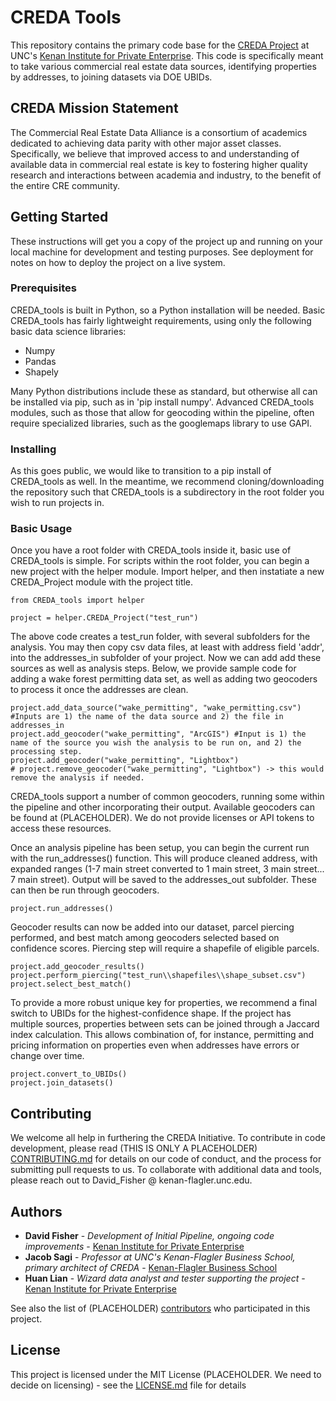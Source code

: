 # CREDA Tools

This repository contains the primary code base for the [CREDA Project](https://kenaninstitute.unc.edu/publication/commercial-real-estate-data-towards-parity-with-other-asset-classes-a-report-on-the-progress-of-the-commercial-real-estate-data-alliance-creda/) at UNC's [Kenan Institute for Private Enterprise](https://kenaninstitute.unc.edu/). This code is specifically meant to take various commercial real estate data sources, identifying properties by addresses, to joining datasets via DOE UBIDs.

## CREDA Mission Statement

The Commercial Real Estate Data Alliance is a consortium of academics dedicated to achieving data parity with other major asset classes. Specifically, we believe that improved access to and understanding of available data in commercial real estate is key to fostering higher quality research and interactions between academia and industry, to the benefit of the entire CRE community.

## Getting Started

These instructions will get you a copy of the project up and running on your local machine for development and testing purposes. See deployment for notes on how to deploy the project on a live system.

### Prerequisites

CREDA_tools is built in Python, so a Python installation will be needed. Basic CREDA_tools has fairly lightweight requirements, using only the following basic data science libraries:

* Numpy
* Pandas
* Shapely

Many Python distributions include these as standard, but otherwise all can be installed via pip, such as in 'pip install numpy'. Advanced CREDA_tools modules, such as those that allow for geocoding within the pipeline, often require specialized libraries, such as the googlemaps library to use GAPI.

### Installing

As this goes public, we would like to transition to a pip install of CREDA_tools as well. In the meantime, we recommend cloning/downloading the repository such that CREDA_tools is a subdirectory in the root folder you wish to run projects in.



<!--- ## Running the tests

Explain how to run the automated tests for this system

### Break down into end to end tests

Explain what these tests test and why

```
Give an example
```

### And coding style tests

Explain what these tests test and why

```
Give an example
```
-->

### Basic Usage
Once you have a root folder with CREDA_tools inside it, basic use of CREDA_tools is simple. For scripts within the root folder, you can begin a new project with the helper module. Import helper, and then instatiate a new CREDA_Project module with the project title.
```
from CREDA_tools import helper

project = helper.CREDA_Project("test_run")
```

The above code creates a test_run folder, with several subfolders for the analysis. You may then copy csv data files, at least with address field 'addr', into the addresses_in subfolder of your project. Now we can add add these sources as well as analysis steps. Below, we provide sample code for adding a wake forest permitting data set, as well as adding two geocoders to process it once the addresses are clean.
```
project.add_data_source("wake_permitting", "wake_permitting.csv") #Inputs are 1) the name of the data source and 2) the file in addresses_in
project.add_geocoder("wake_permitting", "ArcGIS") #Input is 1) the name of the source you wish the analysis to be run on, and 2) the processing step.
project.add_geocoder("wake_permitting", "Lightbox")
# project.remove_geocoder("wake_permitting", "Lightbox") -> this would remove the analysis if needed.
```
CREDA_tools support a number of common geocoders, running some within the pipeline and other incorporating their output. Available geocoders can be found at (PLACEHOLDER). We do not provide licenses or API tokens to access these resources.

Once an analysis pipeline has been setup, you can begin the current run with the run_addresses() function. This will produce cleaned address, with expanded ranges (1-7 main street converted to 1 main street, 3 main street... 7 main street). Output will be saved to the addresses_out subfolder. These can then be run through geocoders.
```
project.run_addresses()
```

Geocoder results can now be added into our dataset, parcel piercing performed, and best match among geocoders selected based on confidence scores. Piercing step will require a shapefile of eligible parcels.

```
project.add_geocoder_results()
project.perform_piercing("test_run\\shapefiles\\shape_subset.csv")
project.select_best_match()
```

To provide a more robust unique key for properties, we recommend a final switch to UBIDs for the highest-confidence shape. If the project has multiple sources, properties between sets can be joined through a Jaccard index calculation. This allows combination of, for instance, permitting and pricing information on properties even when addresses have errors or change over time.

```
project.convert_to_UBIDs()
project.join_datasets()
```

## Contributing

We welcome all help in furthering the CREDA Initiative. To contribute in code development, please read (THIS IS ONLY A PLACEHOLDER) [CONTRIBUTING.md](https://gist.github.com/PurpleBooth/b24679402957c63ec426) for details on our code of conduct, and the process for submitting pull requests to us. To collaborate with additional data and tools, please reach out to David_Fisher @ kenan-flagler.unc.edu.

## Authors

* **David Fisher** - *Development of Initial Pipeline, ongoing code improvements* - [Kenan Institute for Private Enterprise](https://kenaninstitute.unc.edu/)
* **Jacob Sagi** - *Professor at UNC's Kenan-Flagler Business School, primary architect of CREDA* - [Kenan-Flagler Business School](https://www.kenan-flagler.unc.edu/faculty/directory/jacob-sagi/)
* **Huan Lian** - *Wizard data analyst and tester supporting the project* - [Kenan Institute for Private Enterprise](https://kenaninstitute.unc.edu/)

See also the list of (PLACEHOLDER) [contributors](https://github.com/your/project/contributors) who participated in this project.

## License

This project is licensed under the MIT License (PLACEHOLDER. We need to decide on licensing) - see the [LICENSE.md](LICENSE.md) file for details
